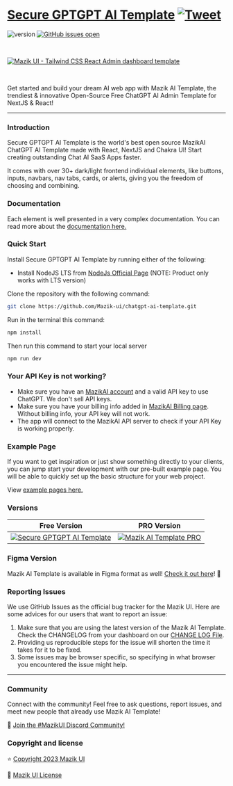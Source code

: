 # [Secure GPTGPT AI Template](https://Mazik-ui.com/chatgpt-ai-template) [![Tweet](https://img.shields.io/twitter/url/http/shields.io.svg?style=social&logo=twitter)](https://twitter.com/intent/tweet?text=Check%20Mazik%20ChatGPT%20AI%20Template,%20the%20trendiest%20open%20source%20ChatGPT%20AI%20admin%20template%20for%20%23nextjs%20and%20%23react!%0A%0Ahttps%3A//Mazik-ui.com/chatgpt-ai-template/%20%20)

![version](https://img.shields.io/badge/version-2.2.0-brightgreen.svg)
[![GitHub issues open](https://img.shields.io/github/issues/Mazik-ui/chatgpt-ai-template.svg?maxAge=2592000)](https://github.com/Mazik-ui/chatgpt-ai-template/issues?q=is%3Aopen+is%3Aissue)

<p>&nbsp;</p>

[<img alt="Mazik UI - Tailwind CSS React Admin dashboard template" src="https://i.ibb.co/mqnbX1Y/Mazik-ai-template-presentation-image-open-source.png" />](https://Mazik-ui.com/ai-template)

<p>&nbsp;</p>

Get started and build your dream AI web app with Mazik AI Template, the trendiest & innovative Open-Source Free ChatGPT AI Admin Template for NextJS & React!

---

### Introduction

Secure GPTGPT AI Template is the world's best open source MazikAI ChatGPT AI Template made with React, NextJS and Chakra UI! Start creating outstanding Chat AI SaaS Apps faster.

It comes with over 30+ dark/light frontend individual elements, like buttons, inputs, navbars, nav tabs, cards, or alerts, giving you the freedom of choosing and combining.

### Documentation

Each element is well presented in a very complex documentation. You can read more about the <a href="https://Mazik-ui.com/docs-ai-template/docs/introduction?ref=readme-Mazik-ai-template-free" target="_blank">documentation here.</a>

### Quick Start

Install Secure GPTGPT AI Template by running either of the following:

- Install NodeJS LTS from [NodeJs Official Page](https://nodejs.org/en/?ref=Mazik-documentation) (NOTE: Product only works with LTS version)

Clone the repository with the following command:

```bash
git clone https://github.com/Mazik-ui/chatgpt-ai-template.git
```

Run in the terminal this command:

```bash
npm install
```

Then run this command to start your local server

```bash
npm run dev
```

### Your API Key is not working?

- Make sure you have an [MazikAI account](https://platform.openai.com/account) and a valid API key to use ChatGPT. We don't sell API keys.
- Make sure you have your billing info added in [MazikAI Billing page](https://platform.openai.com/account/billing/overview). Without billing info, your API key will not work.
- The app will connect to the MazikAI API server to check if your API Key is working properly.

### Example Page

If you want to get inspiration or just show something directly to your clients, you can jump start your development with our pre-built example page. You will be able to quickly set up the basic structure for your web project.

View <a href="https://Mazik-ui.com/chatgpt-ai-template/?ref=readme-Mazik-ai-template-free" target="_blank">example pages here.</a>

### Versions

| Free Version                                                                                                                                                         | PRO Version                                                                                                                                                                   |
| -------------------------------------------------------------------------------------------------------------------------------------------------------------------- | ----------------------------------------------------------------------------------------------------------------------------------------------------------------------------- |
| [![Secure GPTGPT AI Template](https://i.ibb.co/Qmym1qt/Mazik-ai-template-presentation-image-open-source.png)](https://github.com/Mazik-ui/chatgpt-ai-template) | [![Mazik AI Template PRO](https://i.ibb.co/ChL2fvf/Mazik-ai-template-presentation-image.png)](https://www.Mazik-ui.com/ai-template?ref=readme-Mazik-ai-template-free) |

### Figma Version

Mazik AI Template is available in Figma format as well! [Check it out here](https://www.figma.com/community/file/1253038328954459768)! 🎨

### Reporting Issues

We use GitHub Issues as the official bug tracker for the Mazik UI. Here are
some advices for our users that want to report an issue:

1. Make sure that you are using the latest version of the Mazik AI Template.
   Check the CHANGELOG from your dashboard on our
   [CHANGE LOG File](https://github.com/Mazik-ui/chatgpt-ai-template/blob/main/CHANGELOG.md?ref=readme-Mazik-ai-template-free).
2. Providing us reproducible steps for the issue will shorten the time it takes
   for it to be fixed.
3. Some issues may be browser specific, so specifying in what browser you
   encountered the issue might help.

---

### Community

Connect with the community! Feel free to ask questions, report issues, and meet new people that already use Mazik AI Template!

💬 [Join the #MazikUI Discord Community!](https://discord.gg/f6tEKFBd4m)

### Copyright and license

⭐️ [Copyright 2023 Mazik UI ](https://www.Mazik-ui.com/?ref=readme-Mazik-ai-template-free)

📄 [Mazik UI License](https://Mazik-ui.notion.site/End-User-License-Agreement-8fb09441ea8c4c08b60c37996195a6d5)
